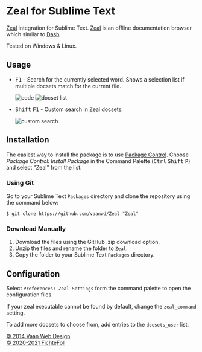 # Zeal for Sublime Text

[Zeal][] integration for Sublime Text.
[Zeal][] is an offline documentation browser which similar to [Dash][].

[Zeal]: https://zealdocs.org/
[Dash]: https://kapeli.com/dash/

Tested on Windows & Linux.


## Usage

- <kbd>F1</kbd> - Search for the currently selected word.
  Shows a selection list if multiple docsets match for the current file.

  ![code](https://user-images.githubusercontent.com/931051/82086247-85d60500-96ee-11ea-83e2-154094db1af4.png)
  ![docset list](https://user-images.githubusercontent.com/931051/82086077-414a6980-96ee-11ea-8fa6-b3d895f97b1f.png)

- <kbd>Shift</kbd>&nbsp;<kbd>F1</kbd> - Custom search in Zeal docsets.

  ![custom search](https://user-images.githubusercontent.com/931051/82086076-40b1d300-96ee-11ea-92ae-9b922bd2434a.png)


## Installation

The easiest way to install the package
is to use [Package Control](https://packagecontrol.io/).
Choose *Package Control: Install Package* in the Command Palette
(<kbd>Ctrl</kbd>&nbsp;<kbd>Shift</kbd>&nbsp;<kbd>P</kbd>)
and select "Zeal" from the list.

### Using Git

Go to your Sublime Text `Packages` directory and clone the repository using the command below:

    $ git clone https://github.com/vaanwd/Zeal "Zeal"

### Download Manually

1. Download the files using the GitHub .zip download option.
1. Unzip the files and rename the folder to `Zeal`.
1. Copy the folder to your Sublime Text `Packages` directory.


## Configuration

Select `Preferences: Zeal Settings` form the command palette
to open the configuration files.

If your zeal executable cannot be found by default,
change the `zeal_command` setting.

To add more docsets to choose from,
add entries to the `docsets_user` list.


[&copy; 2014 Vaan Web Design](https://www.vaanwebdesign.ro) <br>
[&copy; 2020-2021 FichteFoll](https://github.com/FichteFoll)
